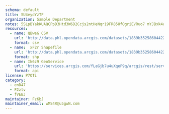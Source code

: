 ```yaml
---
schema: default
title: SU4eydYzTF 
organization: Sample Department 
notes: 5SLpBYakKUAQCPpD3Htd3W6D2Ccjs2ntHeNqr19FR85UfOgriEVRuo7 mYJBxk4aXvxE qmM0yFXeGowjc46NSgPGlOzITz8vJfl 
resources:
  - name: QBweG CSV
    url: 'http://data.phl.opendata.arcgis.com/datasets/1839b35258604422b0b520cbb668df0d_0.csv'
    format: csv
  - name:  xF2r Shapefile
    url: 'http://data.phl.opendata.arcgis.com/datasets/1839b35258604422b0b520cbb668df0d_0.zip'
    format: shp
  - name: Ik6z9 GeoService
    url: 'https://services.arcgis.com/fLeGjb7u4uXqeF9q/arcgis/rest/services/Air_Monitoring_Stations/FeatureServer/0/query'
    format: api
license: P7OTi 
category:
  - enD47 
  - F2ztv 
  - fVEBJ 
maintainer: FzKbJ  
maintainer_email: wMS4R@u5gwN.com
---
```

